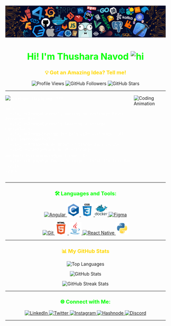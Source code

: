 <p align="center"><img src="https://raw.githubusercontent.com/KevinPatel04/KevinPatel04/master/header.png"></p>

<h1 align="center" style="color:#00FF00;">Hi! I'm Thushara Navod <img src="https://user-images.githubusercontent.com/1303154/88677602-1635ba80-d120-11ea-84d8-d263ba5fc3c0.gif" width="28px" alt="hi"></h1>
<h3 align="center" style="color:#FFD700;">💡 Got an Amazing Idea? Tell me!</h3>

<!-- Profile views and social badges -->
<p align="center">
  <img src="https://komarev.com/ghpvc/?username=thusharanavod123&label=Profile%20views&color=0e75b6&style=flat" alt="Profile Views" />
  <img src="https://img.shields.io/github/followers/thusharanavod123?label=Followers&style=social&color=FFD700" alt="GitHub Followers">
  <img src="https://img.shields.io/github/stars/thusharanavod123?label=GitHub%20Stars&style=social&color=FFD700" alt="GitHub Stars">
</p>

---

<!-- Adding animation to the right side of personal content -->
<div align="left" style="display: flex; justify-content: space-between;">
  <div style="color: #FFFFFF;">
    <img src="https://media.giphy.com/media/iY8CRBdQXODJSCERIr/giphy.gif" width="30px">&nbsp;***Hey, This is me...***

    <ul>
      <li>🔭 <strong>Currently working on:</strong> Louis Bernared</li>
      <li>🌱 <strong>Currently learning:</strong> Laravel</li>
      <li>🤝 <strong>Looking for help with:</strong> Full Stack Development</li>
      <li>💬 <strong>Ask me about:</strong> Java ☕</li>
      <li>📫 <strong>Reach me at:</strong> padiwelathusharanavod@gmail.com</li>
      <li>⚡ <strong>Fun fact:</strong> I think I’m Iron Man 🤖</li>
    </ul>
  </div>

  <!-- Animation added here on the right -->
  <div>
    <img src="https://cdn.dribbble.com/users/1277312/screenshots/14733298/media/39b1045e593737587dd60e42c8422d1f.gif" alt="Coding Animation" width="300" />
  </div>
</div>

---

<!-- Languages and Tools Section -->
<h3 align="center" style="color: #00FF00;">🛠️ Languages and Tools:</h3>

<p align="center">
  <a href="https://angular.io" target="_blank">
    <img src="https://angular.io/assets/images/logos/angular/angular.svg" alt="Angular" width="40" height="40" />
  </a>
  <a href="https://www.cprogramming.com/" target="_blank">
    <img src="https://raw.githubusercontent.com/devicons/devicon/master/icons/c/c-original.svg" alt="C" width="40" height="40" />
  </a>
  <a href="https://www.w3schools.com/css/" target="_blank">
    <img src="https://raw.githubusercontent.com/devicons/devicon/master/icons/css3/css3-original-wordmark.svg" alt="CSS3" width="40" height="40" />
  </a>
  <a href="https://www.docker.com/" target="_blank">
    <img src="https://raw.githubusercontent.com/devicons/devicon/master/icons/docker/docker-original-wordmark.svg" alt="Docker" width="40" height="40" />
  </a>
  <a href="https://www.figma.com/" target="_blank">
    <img src="https://www.vectorlogo.zone/logos/figma/figma-icon.svg" alt="Figma" width="40" height="40" />
  </a>
</p>

<p align="center">
  <a href="https://git-scm.com/" target="_blank">
    <img src="https://www.vectorlogo.zone/logos/git-scm/git-scm-icon.svg" alt="Git" width="40" height="40" />
  </a>
  <a href="https://www.w3.org/html/" target="_blank">
    <img src="https://raw.githubusercontent.com/devicons/devicon/master/icons/html5/html5-original-wordmark.svg" alt="HTML5" width="40" height="40" />
  </a>
  <a href="https://www.java.com" target="_blank">
    <img src="https://raw.githubusercontent.com/devicons/devicon/master/icons/java/java-original.svg" alt="Java" width="40" height="40" />
  </a>
  <a href="https://reactnative.dev/" target="_blank">
    <img src="https://reactnative.dev/img/header_logo.svg" alt="React Native" width="40" height="40" />
  </a>
  <a href="https://www.python.org" target="_blank">
    <img src="https://raw.githubusercontent.com/devicons/devicon/master/icons/python/python-original.svg" alt="Python" width="40" height="40" />
  </a>
</p>

---

<!-- GitHub Stats Section -->
<h3 align="center" style="color:#FFD700;">📊 My GitHub Stats</h3>

<p align="center">
  <!-- GitHub Top Languages -->
  <img src="https://github-readme-stats.vercel.app/api/top-langs/?username=thusharanavod123&layout=compact&theme=tokyonight&title_color=00FF00&text_color=FFFFFF&bg_color=000000" alt="Top Languages" />
</p>

<p align="center">
  <!-- GitHub Stats -->
  <img src="https://github-readme-stats.vercel.app/api?username=thusharanavod123&show_icons=true&theme=dark&locale=en" alt="GitHub Stats" />
</p>

<p align="center">
  <!-- GitHub Streak Stats -->
  <img src="https://github-readme-streak-stats.herokuapp.com/?user=thusharanavod123&theme=dark" alt="GitHub Streak Stats" />
</p>

---

<!-- Social Media Links -->
<h3 align="center" style="color: #00FF00;">🌐 Connect with Me:</h3>

<p align="center">
  <a href="https://www.linkedin.com/in/1010nishant/" target="_blank">
    <img src="https://user-images.githubusercontent.com/88904952/234979284-68c11d7f-1acc-4f0c-ac78-044e1037d7b0.png" alt="LinkedIn" height="50" width="50" />
  </a>
  <a href="https://twitter.com/1010nishant" target="_blank">
    <img src="https://user-images.githubusercontent.com/88904952/234980676-61bfb021-ecc8-48f7-88e6-34c1b06c4a58.png" alt="Twitter" height="50" width="50" />
  </a> 
  <a href="https://www.instagram.com/nishant.jangir.1010/" target="_blank">
    <img src="https://user-images.githubusercontent.com/88904952/234981169-2dd1e58f-4b7e-468c-8213-034ba62156c3.png" alt="Instagram" height="50" width="50" />
  </a>
  <a href="https://1010nishant.hashnode.dev/" target="_blank">
    <img src="https://user-images.githubusercontent.com/88904952/234982196-562aea17-5532-4550-8c08-1c7cb994a541.png" alt="Hashnode" height="50" width="50" />
  </a>
  <a href="https://discordapp.com/users/957722095381540874" target="_blank">
    <img src="https://user-images.githubusercontent.com/88904952/234982627-019fd336-6248-453c-9b05-97c13fd1d207.png" alt="Discord" height="50" width="50" />
  </a>
</p>

---

